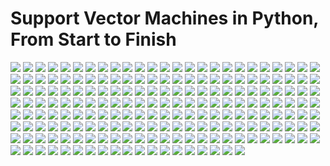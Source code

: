 # Support Vector Machines in Python, From Start to Finish
![](./svm.png)
![](./Screenshots/1.png)
![](./Screenshots/2.png)
![](./Screenshots/3.png)
![](./Screenshots/4.png)
![](./Screenshots/5.png)
![](./Screenshots/6.png)
![](./Screenshots/7.png)
![](./Screenshots/8.png)
![](./Screenshots/9.png)
![](./Screenshots/10.png)
![](./Screenshots/11.png)
![](./Screenshots/12.png)
![](./Screenshots/13.png)
![](./Screenshots/14.png)
![](./Screenshots/15.png)
![](./Screenshots/16.png)
![](./Screenshots/17.png)
![](./Screenshots/18.png)
![](./Screenshots/19.png)
![](./Screenshots/20.png)
![](./Screenshots/21.png)
![](./Screenshots/22.png)
![](./Screenshots/23.png)
![](./Screenshots/24.png)
![](./Screenshots/25.png)
![](./Screenshots/26.png)
![](./Screenshots/27.png)
![](./Screenshots/28.png)
![](./Screenshots/29.png)
![](./Screenshots/30.png)
![](./Screenshots/31.png)
![](./Screenshots/32.png)
![](./Screenshots/33.png)
![](./Screenshots/34.png)
![](./Screenshots/35.png)
![](./Screenshots/36.png)
![](./Screenshots/37.png)
![](./Screenshots/38.png)
![](./Screenshots/39.png)
![](./Screenshots/40.png)
![](./Screenshots/41.png)
![](./Screenshots/42.png)
![](./Screenshots/43.png)
![](./Screenshots/44.png)
![](./Screenshots/45.png)
![](./Screenshots/46.png)
![](./Screenshots/47.png)
![](./Screenshots/48.png)
![](./Screenshots/49.png)
![](./Screenshots/50.png)
![](./Screenshots/51.png)
![](./Screenshots/52.png)
![](./Screenshots/53.png)
![](./Screenshots/54.png)
![](./Screenshots/55.png)
![](./Screenshots/56.png)
![](./Screenshots/57.png)
![](./Screenshots/58.png)
![](./Screenshots/59.png)
![](./Screenshots/60.png)
![](./Screenshots/61.png)
![](./Screenshots/62.png)
![](./Screenshots/63.png)
![](./Screenshots/64.png)
![](./Screenshots/65.png)
![](./Screenshots/66.png)
![](./Screenshots/67.png)
![](./Screenshots/68.png)
![](./Screenshots/69.png)
![](./Screenshots/70.png)
![](./Screenshots/71.png)
![](./Screenshots/72.png)
![](./Screenshots/73.png)
![](./Screenshots/74.png)
![](./Screenshots/75.png)
![](./Screenshots/76.png)
![](./Screenshots/77.png)
![](./Screenshots/78.png)
![](./Screenshots/79.png)
![](./Screenshots/80.png)
![](./Screenshots/81.png)
![](./Screenshots/82.png)
![](./Screenshots/83.png)
![](./Screenshots/84.png)
![](./Screenshots/85.png)
![](./Screenshots/86.png)
![](./Screenshots/87.png)
![](./Screenshots/88.png)
![](./Screenshots/89.png)
![](./Screenshots/90.png)
![](./Screenshots/91.png)
![](./Screenshots/92.png)
![](./Screenshots/93.png)
![](./Screenshots/94.png)
![](./Screenshots/95.png)
![](./Screenshots/96.png)
![](./Screenshots/97.png)
![](./Screenshots/98.png)
![](./Screenshots/99.png)
![](./Screenshots/100.png)
![](./Screenshots/101.png)
![](./Screenshots/102.png)
![](./Screenshots/103.png)
![](./Screenshots/104.png)
![](./Screenshots/105.png)
![](./Screenshots/106.png)
![](./Screenshots/107.png)
![](./Screenshots/108.png)
![](./Screenshots/109.png)
![](./Screenshots/110.png)
![](./Screenshots/111.png)
![](./Screenshots/112.png)
![](./Screenshots/113.png)
![](./Screenshots/114.png)
![](./Screenshots/115.png)
![](./Screenshots/116.png)
![](./Screenshots/117.png)
![](./Screenshots/118.png)
![](./Screenshots/119.png)
![](./Screenshots/120.png)
![](./Screenshots/121.png)
![](./Screenshots/122.png)
![](./Screenshots/123.png)
![](./Screenshots/124.png)
![](./Screenshots/125.png)
![](./Screenshots/126.png)
![](./Screenshots/127.png)
![](./Screenshots/128.png)
![](./Screenshots/129.png)
![](./Screenshots/130.png)
![](./Screenshots/131.png)
![](./Screenshots/132.png)
![](./Screenshots/133.png)
![](./Screenshots/134.png)
![](./Screenshots/135.png)
![](./Screenshots/136.png)
![](./Screenshots/137.png)
![](./Screenshots/138.png)
![](./Screenshots/139.png)
![](./Screenshots/140.png)
![](./Screenshots/141.png)
![](./Screenshots/142.png)
![](./Screenshots/143.png)
![](./Screenshots/144.png)
![](./Screenshots/145.png)
![](./Screenshots/146.png)
![](./Screenshots/147.png)
![](./Screenshots/148.png)
![](./Screenshots/149.png)
![](./Screenshots/150.png)
![](./Screenshots/151.png)
![](./Screenshots/152.png)
![](./Screenshots/153.png)
![](./Screenshots/154.png)
![](./Screenshots/155.png)
![](./Screenshots/156.png)
![](./Screenshots/157.png)
![](./Screenshots/158.png)
![](./Screenshots/159.png)
![](./Screenshots/160.png)
![](./Screenshots/161.png)
![](./Screenshots/162.png)
![](./Screenshots/163.png)
![](./Screenshots/164.png)
![](./Screenshots/165.png)
![](./Screenshots/166.png)
![](./Screenshots/167.png)
![](./Screenshots/168.png)
![](./Screenshots/169.png)
![](./Screenshots/170.png)
![](./Screenshots/171.png)
![](./Screenshots/172.png)
![](./Screenshots/173.png)
![](./Screenshots/174.png)
![](./Screenshots/175.png)
![](./Screenshots/176.png)
![](./Screenshots/177.png)
![](./Screenshots/178.png)
![](./Screenshots/179.png)
![](./Screenshots/180.png)
![](./Screenshots/181.png)
![](./Screenshots/182.png)
![](./Screenshots/183.png)
![](./Screenshots/184.png)
![](./Screenshots/185.png)
![](./Screenshots/186.png)
![](./Screenshots/187.png)
![](./Screenshots/188.png)
![](./Screenshots/189.png)
![](./Screenshots/190.png)
![](./Screenshots/191.png)
![](./Screenshots/192.png)
![](./Screenshots/193.png)
